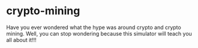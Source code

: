 # crypto-mining
Have you ever wondered what the hype was around crypto and crypto mining. Well, you can stop wondering because this simulator will teach you all about it!!!